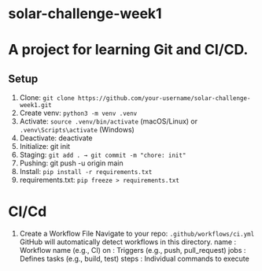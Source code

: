 # solar-challenge-week1
# A project for learning Git and CI/CD.

## Setup
1. Clone: `git clone https://github.com/your-username/solar-challenge-week1.git`
2. Create venv: `python3 -m venv .venv`
3. Activate: `source .venv/bin/activate` (macOS/Linux) or `.venv\Scripts\activate` (Windows)
4. Deactivate: deactivate
5. Initialize: git init
6. Staging: `git add . → git commit -m "chore: init"`
7. Pushing: git push -u origin main
9. Install: `pip install -r requirements.txt`
10. requirements.txt: `pip freeze > requirements.txt`
# CI/Cd
1. Create a Workflow File
Navigate to your repo: `.github/workflows/ci.yml`
GitHub will automatically detect workflows in this directory.
name : Workflow name (e.g., CI)
on	: Triggers (e.g., push, pull_request)
jobs	: Defines tasks (e.g., build, test)
steps	: Individual commands to execute
